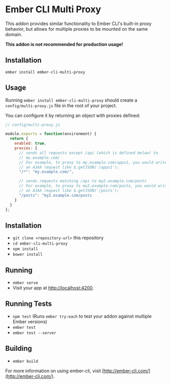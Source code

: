 # Ember CLI Multi Proxy

This addon provides similar functionality to Ember CLI's built-in proxy
behavior, but allows for multiple proxies to be mounted on the same
domain.

**This addon is not recommended for production usage!**

## Installation

`ember install ember-cli-multi-proxy`

## Usage

Running `ember install ember-cli-multi-proxy` should create a
`config/multi-proxy.js` file in the root of your project.

You can configure it by returning an object with proxies defined:

```javascript
// config/multi-proxy.js

module.exports = function(environment) {
  return {
    enabled: true,
    proxies: {
      // sends all requests except /api (which is defined below) to
      // my.example.com/
      // For example, to proxy to my.example.com/apps1, you would write
      // an AJAX request like $.getJSON('/apps1');
      "/*": "my.example.com/",

      // sends requests matching /api to my2.example.com/posts
      // For example, to proxy to my2.example.com/posts, you would write
      // an AJAX request like $.getJSON('/posts');
      "/posts": "my2.example.com/posts
    }
  }
};
```

## Installation

* `git clone <repository-url>` this repository
* `cd ember-cli-multi-proxy`
* `npm install`
* `bower install`

## Running

* `ember serve`
* Visit your app at [http://localhost:4200](http://localhost:4200).

## Running Tests

* `npm test` (Runs `ember try:each` to test your addon against multiple Ember versions)
* `ember test`
* `ember test --server`

## Building

* `ember build`

For more information on using ember-cli, visit [http://ember-cli.com/](http://ember-cli.com/).
